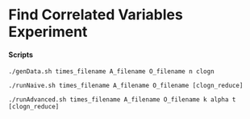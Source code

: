 # Find Correlated Variables Experiment


#### Scripts
`./genData.sh times_filename A_filename O_filename n clogn`

`./runNaive.sh times_filename A_filename O_filename [clogn_reduce]`

`./runAdvanced.sh times_filename A_filename O_filename k alpha t [clogn_reduce]`


